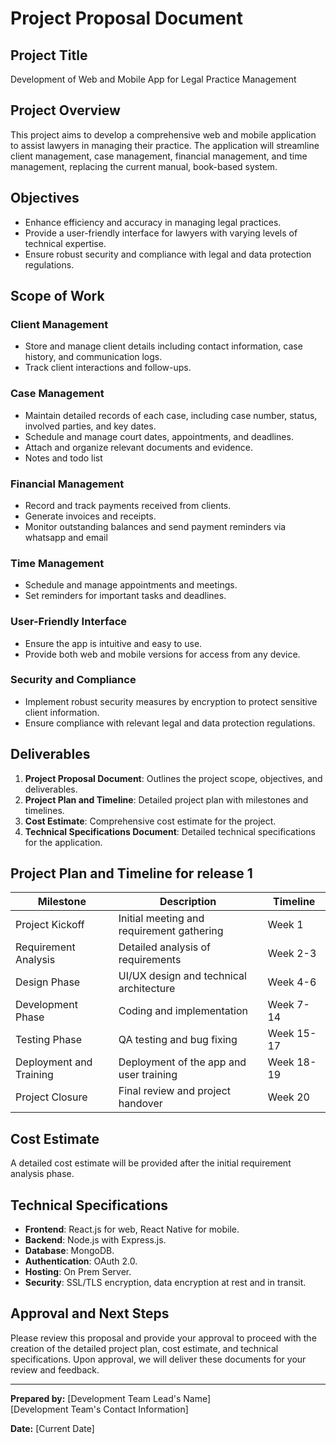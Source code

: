 # Project Proposal Document

## Project Title
Development of Web and Mobile App for Legal Practice Management

## Project Overview
This project aims to develop a comprehensive web and mobile application to assist lawyers in managing their practice. The application will streamline client management, case management, financial management, and time management, replacing the current manual, book-based system.

## Objectives
- Enhance efficiency and accuracy in managing legal practices.
- Provide a user-friendly interface for lawyers with varying levels of technical expertise.
- Ensure robust security and compliance with legal and data protection regulations.

## Scope of Work
### Client Management
- Store and manage client details including contact information, case history, and communication logs.
- Track client interactions and follow-ups.

### Case Management
- Maintain detailed records of each case, including case number, status, involved parties, and key dates.
- Schedule and manage court dates, appointments, and deadlines.
- Attach and organize relevant documents and evidence.
- Notes and todo list

### Financial Management
- Record and track payments received from clients.
- Generate invoices and receipts.
- Monitor outstanding balances and send payment reminders via whatsapp and email

### Time Management
- Schedule and manage appointments and meetings.
- Set reminders for important tasks and deadlines.

### User-Friendly Interface
- Ensure the app is intuitive and easy to use.
- Provide both web and mobile versions for access from any device.

### Security and Compliance
- Implement robust security measures by encryption to protect sensitive client information.
- Ensure compliance with relevant legal and data protection regulations.

## Deliverables
1. **Project Proposal Document**: Outlines the project scope, objectives, and deliverables.
2. **Project Plan and Timeline**: Detailed project plan with milestones and timelines.
3. **Cost Estimate**: Comprehensive cost estimate for the project.
4. **Technical Specifications Document**: Detailed technical specifications for the application.


## Project Plan and Timeline for release 1
| Milestone                  | Description                                      | Timeline          |
|----------------------------|--------------------------------------------------|-------------------|
| Project Kickoff            | Initial meeting and requirement gathering        | Week 1            |
| Requirement Analysis       | Detailed analysis of requirements                | Week 2-3          |
| Design Phase               | UI/UX design and technical architecture          | Week 4-6          |
| Development Phase          | Coding and implementation                        | Week 7-14         |
| Testing Phase              | QA testing and bug fixing                        | Week 15-17        |
| Deployment and Training    | Deployment of the app and user training          | Week 18-19        |
| Project Closure            | Final review and project handover                | Week 20           |

## Cost Estimate
A detailed cost estimate will be provided after the initial requirement analysis phase.

## Technical Specifications
- **Frontend**: React.js for web, React Native for mobile.
- **Backend**: Node.js with Express.js.
- **Database**: MongoDB.
- **Authentication**: OAuth 2.0.
- **Hosting**: On Prem Server.
- **Security**: SSL/TLS encryption, data encryption at rest and in transit.

## Approval and Next Steps
Please review this proposal and provide your approval to proceed with the creation of the detailed project plan, cost estimate, and technical specifications. Upon approval, we will deliver these documents for your review and feedback.

---

**Prepared by:**
[Development Team Lead's Name]  
[Development Team's Contact Information]

**Date:**
[Current Date]

